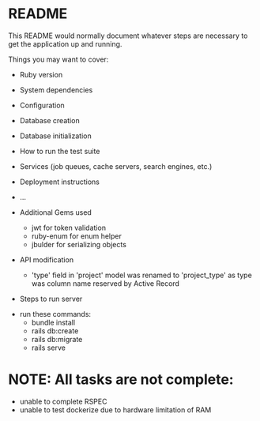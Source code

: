 # README

This README would normally document whatever steps are necessary to get the
application up and running.

Things you may want to cover:

* Ruby version

* System dependencies

* Configuration

* Database creation

* Database initialization

* How to run the test suite

* Services (job queues, cache servers, search engines, etc.)

* Deployment instructions

* ...

- Additional Gems used
  * jwt for token validation
  * ruby-enum for enum helper
  * jbulder for serializing objects


- API modification
  * 'type' field in 'project' model was renamed to 'project_type' as type was column name reserved by Active Record


- Steps to run server
* run these commands: 
  * bundle install
  * rails db:create
  * rails db:migrate
  * rails serve
  
# NOTE: All tasks are not complete:
- unable to complete RSPEC
- unable to test dockerize due to hardware limitation of RAM

